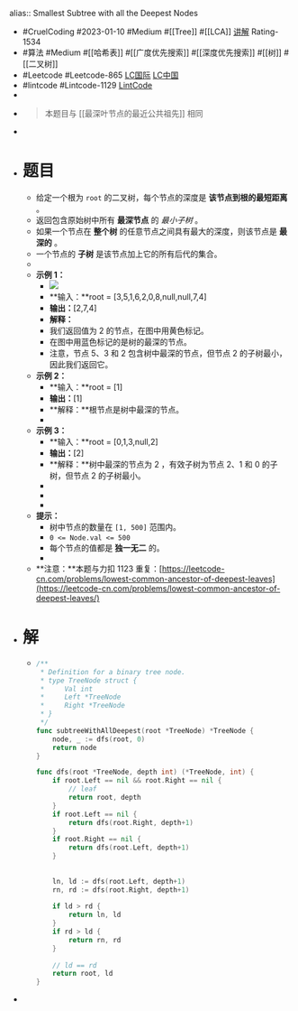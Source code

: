 alias:: Smallest Subtree with all the Deepest Nodes

- #CruelCoding #2023-01-10 #Medium #[[Tree]] #[[LCA]] [讲解](https://youtu.be/DUXvcoEZJqw) Rating-1534
- #算法 #Medium #[[哈希表]] #[[广度优先搜索]] #[[深度优先搜索]] #[[树]] #[[二叉树]]
- #Leetcode #Leetcode-865 [LC国际](https://leetcode.com/problems/smallest-subtree-with-all-the-deepest-nodes/) [LC中国](https://leetcode.cn/problems/smallest-subtree-with-all-the-deepest-nodes/)
- #lintcode #Lintcode-1129 [LintCode](https://www.lintcode.com/problem/1129/)
-
- > 本题目与 [[最深叶节点的最近公共祖先]] 相同
-
- # 题目
	- 给定一个根为 `root` 的二叉树，每个节点的深度是 **该节点到根的最短距离** 。
	- 返回包含原始树中所有 **最深节点** 的 *最小子树* 。
	- 如果一个节点在 **整个树** 的任意节点之间具有最大的深度，则该节点是 **最深的** 。
	- 一个节点的 **子树** 是该节点加上它的所有后代的集合。
	-
	- **示例 1：**
		- ![](https://s3-lc-upload.s3.amazonaws.com/uploads/2018/07/01/sketch1.png)
		- **输入：**root = [3,5,1,6,2,0,8,null,null,7,4]
		- **输出：**[2,7,4]
		- **解释：**
		- 我们返回值为 2 的节点，在图中用黄色标记。
		- 在图中用蓝色标记的是树的最深的节点。
		- 注意，节点 5、3 和 2 包含树中最深的节点，但节点 2 的子树最小，因此我们返回它。
	- **示例 2：**
		- **输入：**root = [1]
		- **输出：**[1]
		- **解释：**根节点是树中最深的节点。
		-
	- **示例 3：**
		- **输入：**root = [0,1,3,null,2]
		- **输出：**[2]
		- **解释：**树中最深的节点为 2 ，有效子树为节点 2、1 和 0 的子树，但节点 2 的子树最小。
		-
		-
		-
	- **提示：**
		- 树中节点的数量在 `[1, 500]` 范围内。
		- `0 <= Node.val <= 500`
		- 每个节点的值都是 **独一无二** 的。
		-
	- **注意：**本题与力扣 1123 重复：[https://leetcode-cn.com/problems/lowest-common-ancestor-of-deepest-leaves](https://leetcode-cn.com/problems/lowest-common-ancestor-of-deepest-leaves/)
- # 解
	- ```go
	  /**
	   * Definition for a binary tree node.
	   * type TreeNode struct {
	   *     Val int
	   *     Left *TreeNode
	   *     Right *TreeNode
	   * }
	   */
	  func subtreeWithAllDeepest(root *TreeNode) *TreeNode {
	      node, _ := dfs(root, 0)
	      return node
	  }
	  
	  func dfs(root *TreeNode, depth int) (*TreeNode, int) {
	      if root.Left == nil && root.Right == nil {
	          // leaf
	          return root, depth
	      }
	      if root.Left == nil {
	          return dfs(root.Right, depth+1)
	      }
	      if root.Right == nil {
	          return dfs(root.Left, depth+1)
	      }
	      
	      
	      ln, ld := dfs(root.Left, depth+1)
	      rn, rd := dfs(root.Right, depth+1)
	      
	      if ld > rd {
	          return ln, ld
	      }
	      if rd > ld {
	          return rn, rd
	      }
	      
	      // ld == rd
	      return root, ld    
	  }
	  ```
-